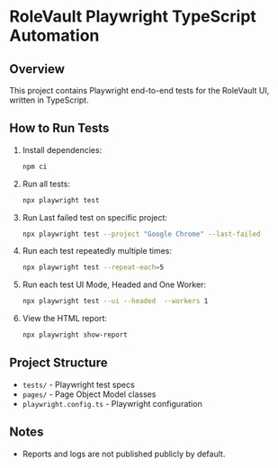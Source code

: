 # RoleVault Playwright TypeScript Automation

## Overview
This project contains Playwright end-to-end tests for the RoleVault UI, written in TypeScript.

## How to Run Tests

1. Install dependencies:
   ```bash
   npm ci
   ```
2. Run all tests:
   ```bash
   npx playwright test
   ```
3. Run Last failed test on specific project:
   ```bash
   npx playwright test --project "Google Chrome" --last-failed
   ```
4. Run each test repeatedly multiple times:
   ```bash
   npx playwright test --repeat-each=5
   ```
5. Run each test UI Mode, Headed and One Worker:
   ```bash
   npx playwright test --ui --headed  --workers 1
   ```
6. View the HTML report:
   ```bash
   npx playwright show-report
   ```


## Project Structure
- `tests/` - Playwright test specs
- `pages/` - Page Object Model classes
- `playwright.config.ts` - Playwright configuration

## Notes
- Reports and logs are not published publicly by default.
